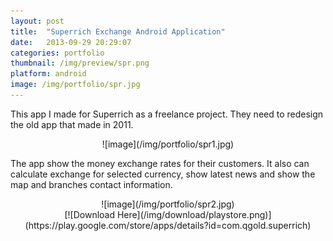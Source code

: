 ```yaml
---
layout: post
title:  "Superrich Exchange Android Application"
date:   2013-09-29 20:29:07
categories: portfolio
thumbnail: /img/preview/spr.png
platform: android
image: /img/portfolio/spr.jpg
---
```


This app I made for Superrich as a freelance project. They need to redesign the old app that made in 2011.

<center>
![image](/img/portfolio/spr1.jpg)
</center>

The app show the money exchange rates for their customers. It also can calculate exchange for selected currency, show latest news and show the map and branches contact information.

<center>
![image](/img/portfolio/spr2.jpg)
</center>

<center>
[![Download Here](/img/download/playstore.png)](https://play.google.com/store/apps/details?id=com.qgold.superrich)
</center>